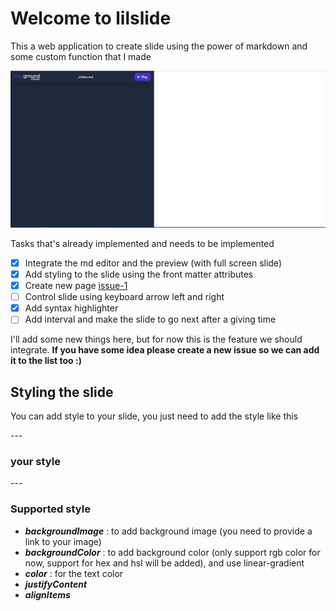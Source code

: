 # Welcome to lilslide

This a web application to create slide using the power of markdown and some custom function that I made

![lilslide](slide.png)

Tasks that's already implemented and needs to be implemented

- [x] Integrate the md editor and the preview (with full screen slide)
- [x] Add styling to the slide using the front matter attributes
- [x] Create new page [issue-1](https://github.com/judicaelandria/lilslide/issues/1)
- [ ] Control slide using keyboard arrow left and right
- [x] Add syntax highlighter
- [ ] Add interval and make the slide to go next after a giving time

I'll add some new things here, but for now this is the feature we should integrate.
**If you have some idea please create a new issue so we can add it to the list too :)**

## Styling the slide

You can add style to your slide, you just need to add the style like this

\---

### your style

\---

### Supported style

- **_backgroundImage_** : to add background image (you need to provide a link to your image)
- **_backgroundColor_** : to add background color (only support rgb color for now, support for hex and hsl will be added), and use linear-gradient
- **_color_** : for the text color
- **_justifyContent_**
- **_alignItems_**
